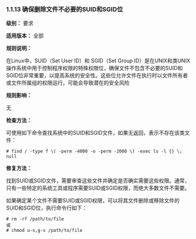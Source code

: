 ### 1.1.13 确保删除文件不必要的SUID和SGID位

**级别：** 要求

**适用版本：** 全部

**规则说明：** 

在Linux中，SUID（Set User ID）和 SGID（Set Group ID）是在UNIX和类UNIX操作系统中用于控制程序权限的特殊权限位，确保文件不包含不必要的SUID和SGID位非常重要，以提高系统的安全性。这些位允许文件在执行时以文件所有者或文件所属组的权限运行，可能会导致潜在的安全风险

**规则影响：**

无

**检查方法：**

可使用如下命令查找系统中的SUID和SGID文件，如果无返回，表示不存在该类文件：

```
# find / -type f \( -perm -4000 -o -perm -2000 \) -exec ls -l {} \;
null
```

**修复方法：**

找到SUID或SGID文件，需要审查这些文件并确定是否确实需要这些权限。通常，只有一些特定的系统工具或程序需要SUID或SGID权限，而绝大多数文件不需要。

如果确定某个文件不需要SUID或SGID权限，可以将其文件删除或移除文件的SUID和SGID位，执行命令行如下：

```
# rm -rf /path/to/file
或
# chmod u-s,g-s /path/to/file
```
